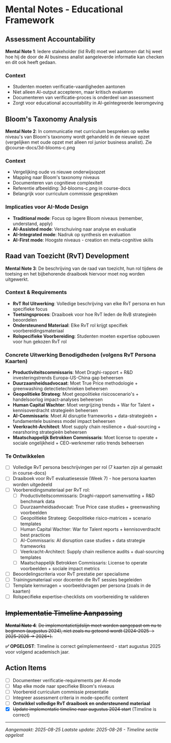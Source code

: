 # Mental Notes - Educational Framework

## Assessment Accountability
**Mental Note 1**: Iedere stakeholder (lid RvB) moet wel aantonen dat hij weet hoe hij de door de AI business analist aangeleverde informatie kan checken en dit ook heeft gedaan.

### Context
- Studenten moeten verificatie-vaardigheden aantonen
- Niet alleen AI-output accepteren, maar kritisch evalueren
- Documenteren van verificatie-proces is onderdeel van assessment
- Zorgt voor educational accountability in AI-geïntegreerde leeromgeving

## Bloom's Taxonomy Analysis
**Mental Note 2**: In communicatie met curriculum bespreken op welke niveau's van Bloom's taxonomy wordt gehandeld in de nieuwe opzet (vergelijken met oude opzet met alleen rol junior business analist). Zie @course-docs/3d-blooms-c.png

### Context
- Vergelijking oude vs nieuwe onderwijsopzet
- Mapping naar Bloom's taxonomy niveaus
- Documenteren van cognitieve complexiteit
- Referentie afbeelding: 3d-blooms-c.png in course-docs
- Belangrijk voor curriculum commissie gesprekken

### Implicaties voor AI-Mode Design
- **Traditional mode**: Focus op lagere Bloom niveaus (remember, understand, apply)
- **AI-Assisted mode**: Verschuiving naar analyse en evaluatie
- **AI-Integrated mode**: Nadruk op synthesis en evaluation
- **AI-First mode**: Hoogste niveaus - creation en meta-cognitive skills

## Raad van Toezicht (RvT) Development
**Mental Note 3**: De beschrijving van de raad van toezicht, hun rol tijdens de toetsing en het bijbehorende draaiboek hiervoor moet nog worden uitgewerkt.

### Context & Requirements
- **RvT Rol Uitwerking**: Volledige beschrijving van elke RvT persona en hun specifieke focus
- **Toetsingsproces**: Draaiboek voor hoe RvT leden de RvB strategieën beoordelen
- **Ondersteunend Materiaal**: Elke RvT rol krijgt specifiek voorbereidingsmateriaal
- **Rolspecifieke Voorbereiding**: Studenten moeten expertise opbouwen voor hun gekozen RvT rol

### Concrete Uitwerking Benodigdheden (volgens RvT Persona Kaarten)
- **Productiviteitscommissaris**: Moet Draghi-rapport + R&D investeringstrends Europa-US-China gap beheersen
- **Duurzaamheidsadvocaat**: Moet True Price methodologie + greenwashing detectietechnieken beheersen
- **Geopolitieke Strateeg**: Moet geopolitieke risicoscenario's + handelsoorlog impact-analyses beheersen
- **Human Capital Wachter**: Moet vergrijzing trends + War for Talent + kennisoverdracht strategieën beheersen
- **AI-Commissaris**: Moet AI disruptie frameworks + data-strategieën + fundamentele business model impact beheersen
- **Veerkracht-Architect**: Moet supply chain resilience + dual-sourcing + nearshoring strategieën beheersen
- **Maatschappelijk Betrokken Commissaris**: Moet license to operate + sociale ongelijkheid + CEO-werknemer ratio trends beheersen

### Te Ontwikkelen
- [ ] Volledige RvT persona beschrijvingen per rol (7 kaarten zijn al gemaakt in course-docs)
- [ ] Draaiboek voor RvT evaluatiesessie (Week 7) - hoe persona kaarten worden uitgedeeld
- [ ] Voorbereidingsmateriaal per RvT rol:
  - [ ] Productiviteitscommissaris: Draghi-rapport samenvatting + R&D benchmark data
  - [ ] Duurzaamheidsadvocaat: True Price case studies + greenwashing voorbeelden
  - [ ] Geopolitieke Strateeg: Geopolitieke risico-matrices + scenario templates
  - [ ] Human Capital Wachter: War for Talent reports + kennisoverdracht best practices
  - [ ] AI-Commissaris: AI disruption case studies + data strategie frameworks
  - [ ] Veerkracht-Architect: Supply chain resilience audits + dual-sourcing templates
  - [ ] Maatschappelijk Betrokken Commissaris: License to operate voorbeelden + sociale impact metrics
- [ ] Beoordelingscriteria voor RvT prestatie per specialisme
- [ ] Trainingsmateriaal voor docenten die RvT sessies begeleiden
- [ ] Template kernvragen + voorbeeldvragen per persona (zoals in de kaarten)
- [ ] Rolspecifieke expertise-checklists om voorbereiding te valideren

## ~~Implementatie Timeline Aanpassing~~
**~~Mental Note 4~~**: ~~De implementatietijdslijn moet worden aangepast om nu te beginnen (augustus 2024), niet zoals nu getoond wordt (2024-2025 → 2025-2026 → 2026+).~~

**✅ OPGELOST**: Timeline is correct geïmplementeerd - start augustus 2025 voor volgend academisch jaar.

## Action Items
- [ ] Documenteer verificatie-requirements per AI-mode
- [ ] Map elke mode naar specifieke Bloom's niveaus  
- [ ] Voorbereid curriculum commissie presentatie
- [ ] Integreer assessment criteria in mode-specific content
- [ ] **Ontwikkel volledige RvT draaiboek en ondersteunend materiaal**
- [x] ~~Update implementatie timeline naar augustus 2024 start~~ (Timeline is correct)

---
*Aangemaakt: 2025-08-25*
*Laatste update: 2025-08-26 - Timeline sectie opgelost*